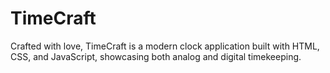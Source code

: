 # TimeCraft
Crafted with love, TimeCraft is a modern clock application built with HTML, CSS, and JavaScript, showcasing both analog and digital timekeeping.
